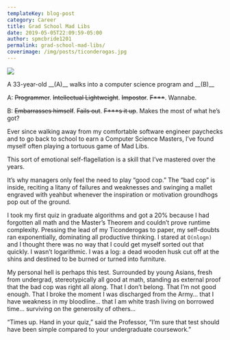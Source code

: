```yaml
---
templateKey: blog-post
category: Career
title: Grad School Mad Libs
date: 2019-05-05T22:09:59-05:00
author: spmcbride1201
permalink: grad-school-mad-libs/
coverimage: /img/posts/ticonderogas.jpg
---
```


![](/img/posts/ticonderogas.jpg)

A 33-year-old \_\_(A)\_\_ walks into a computer science program and \_\_(B)\_\_

A: ~~Programmer~~. ~~Intellectual Lightweight~~. ~~Impostor~~. ~~F***~~. Wannabe.

B: ~~Embarrasses himself~~. ~~Fails out~~. ~~F***s it up~~. Makes the most of what he’s got?

Ever since walking away from my comfortable software engineer paychecks and to go back to school to earn a Computer Science Masters, I’ve found myself often playing a tortuous game of Mad Libs. 

This sort of emotional self-flagellation is a skill that I’ve mastered over the years. 

It’s why managers only feel the need to play “good cop.” The “bad cop” is inside, reciting a litany of failures and weaknesses and swinging a mallet engraved with yeahbut whenever the inspiration or motivation groundhogs pop out of the ground.

I took my first quiz in graduate algorithms and got a 20% because I had forgotten all math and the Master’s Theorem and couldn’t prove runtime complexity. Pressing the lead of my Ticonderogas to paper, my self-doubts ran exponentially, dominating all productive thinking. I stared at `O(nlogn)` and I thought there was no way that I could get myself sorted out that quickly. I wasn’t logarithmic. I was a log: a dead wooden husk cut off at the shins and destined to be burned or turned into furniture.

My personal hell is perhaps this test. Surrounded by young Asians, fresh from undergrad, stereotypically all good at math, standing as external proof that the bad cop was right all along. That I don’t belong. That I’m not good enough. That I broke the moment I was discharged from the Army… that I have weakness in my bloodline… that I am white trash living on borrowed time… surviving on the generosity of others…

“Times up. Hand in your quiz,” said the Professor, “I’m sure that test should have been simple compared to your undergraduate coursework.”
